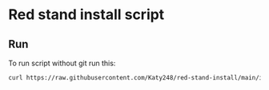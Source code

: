 # Red stand install script

## Run

To run script without git run this:

```bash
curl https://raw.githubusercontent.com/Katy248/red-stand-install/main/install.sh > install.sh && sudo bash install.sh
```
